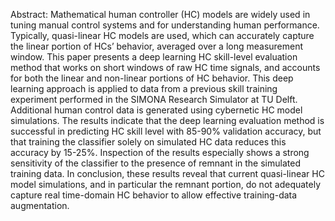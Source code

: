 Abstract: Mathematical human controller (HC) models are widely used in tuning manual control systems and for understanding human performance. Typically, quasi-linear HC models are used, which can accurately capture the linear portion of HCs’ behavior, averaged over a long measurement window. This paper presents a deep learning HC skill-level evaluation method that works on short windows of raw HC time signals, and accounts for both the linear and non-linear portions of HC behavior. This deep learning approach is applied to data from a previous skill training experiment performed in the SIMONA Research Simulator at TU Delft. Additional human control data is generated using cybernetic HC model simulations. The results indicate that the deep learning evaluation method is successful in predicting HC skill level with 85-90% validation accuracy, but that training the classifier solely on simulated HC data reduces this accuracy by 15-25%. Inspection of the results especially shows a strong sensitivity of the classifier to the presence of remnant in the simulated training data. In conclusion, these results reveal that current quasi-linear HC model simulations, and in particular the remnant portion, do not adequately capture real time-domain HC behavior to allow effective training-data augmentation.
